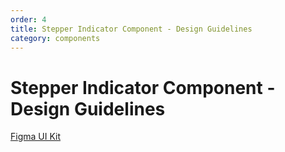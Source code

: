 ```yaml
---
order: 4
title: Stepper Indicator Component - Design Guidelines
category: components
---
```


<h1>Stepper Indicator Component - Design Guidelines</h1>

<section data-section="design-guidelines">
  
  <div class="dummy-design-guidelines">
    <p class="dummy-paragraph">
      <a
        href="https://www.figma.com/file/noyY6dUMDYjmySpHcMjhkN/branch/oz5bE2GuLPyFCTznnYIBAK/HDS-Product---Components?node-id=15649%3A38370"
        target="_blank"
        rel="noopener noreferrer"
      >Figma UI Kit</a>
    </p>
    <br />
    <img class="dummy-figma-docs" src="/assets/images/stepper-indicator-design-usage.png" alt="" role="none" />
  </div>
</section>
